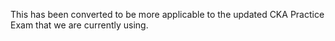 This has been converted to be more applicable to the updated CKA Practice Exam that we are currently using.
